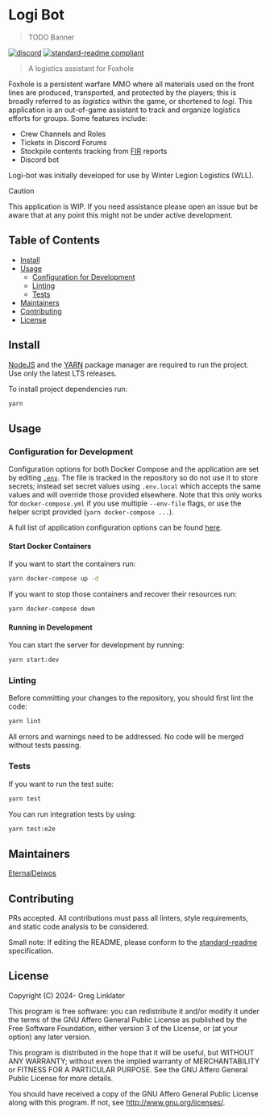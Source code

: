 # Logi Bot

> TODO Banner

[![discord](https://img.shields.io/discord/711362115570761739?style=plastic&logo=discord&labelColor=424549)](https://discord.gg/winterlegion) [![standard-readme compliant](https://img.shields.io/badge/standard--readme-OK-green.svg?style=flat-square)](https://github.com/RichardLitt/standard-readme)

> A logistics assistant for Foxhole

Foxhole is a persistent warfare MMO where all materials used on the front lines are produced, transported, and protected by the players; this is broadly referred to as _logistics_ within the game, or shortened to _logi_. This application is an out-of-game assistant to track and organize logistics efforts for groups. Some features include:

- Crew Channels and Roles
- Tickets in Discord Forums
- Stockpile contents tracking from [FIR](https://github.com/GICodeWarrior/fir) reports
- Discord bot

Logi-bot was initially developed for use by Winter Legion Logistics (WLL).

> [!CAUTION]
> This application is WIP. If you need assistance please open an issue but be aware that at any point this might not be under active development.

## Table of Contents

- [Install](#install)
- [Usage](#usage)
  - [Configuration for Development](#configuration-for-development)
  - [Linting](#linting)
  - [Tests](#tests)
- [Maintainers](#maintainers)
- [Contributing](#contributing)
- [License](#license)

## Install

[NodeJS](https://nodejs.org/en/) and the [YARN](https://yarnpkg.com/) package manager are required to run the project. Use only the latest LTS releases.

To install project dependencies run:

```bash
yarn
```

## Usage

### Configuration for Development

Configuration options for both Docker Compose and the application are set by editing [`.env`](./.env). The file is tracked in the repository so do not use it to store secrets; instead set secret values using `.env.local` which accepts the same values and will override those provided elsewhere. Note that this only works for `docker-compose.yml` if you use multiple `--env-file` flags, or use the helper script provided (`yarn docker-compose ...`).

A full list of application configuration options can be found [here](./src/config/config.service.ts).

#### Start Docker Containers

If you want to start the containers run:

```bash
yarn docker-compose up -d
```

If you want to stop those containers and recover their resources run:

```bash
yarn docker-compose down
```

#### Running in Development

You can start the server for development by running:

```bash
yarn start:dev
```

### Linting

Before committing your changes to the repository, you should first lint the code:

```bash
yarn lint
```

All errors and warnings need to be addressed. No code will be merged without tests passing.

### Tests

If you want to run the test suite:

```bash
yarn test
```

You can run integration tests by using:

```bash
yarn test:e2e
```

## Maintainers

[EternalDeiwos](https://github.com/EternalDeiwos)

## Contributing

PRs accepted. All contributions must pass all linters, style requirements, and static code analysis to be considered.

Small note: If editing the README, please conform to the [standard-readme](https://github.com/RichardLitt/standard-readme) specification.

## License

Copyright (C) 2024- Greg Linklater

This program is free software: you can redistribute it and/or modify
it under the terms of the GNU Affero General Public License as published by
the Free Software Foundation, either version 3 of the License, or
(at your option) any later version.

This program is distributed in the hope that it will be useful,
but WITHOUT ANY WARRANTY; without even the implied warranty of
MERCHANTABILITY or FITNESS FOR A PARTICULAR PURPOSE. See the
GNU Affero General Public License for more details.

You should have received a copy of the GNU Affero General Public License
along with this program. If not, see <http://www.gnu.org/licenses/>.
